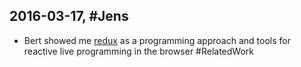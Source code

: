 ## 2016-03-17, #Jens

- Bert showed me [redux](http://redux.js.org) as a programming approach and tools for reactive live programming in the browser #RelatedWork

